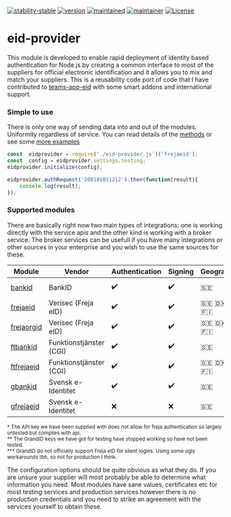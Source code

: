 [![stability-stable](https://img.shields.io/badge/stability-prerelease-lightgrey.svg)](#)
[![version](https://img.shields.io/badge/version-0.0.3-green.svg)](#)
[![maintained](https://img.shields.io/maintenance/yes/2020.svg)](#)
[![maintainer](https://img.shields.io/badge/maintainer-daniel%20sörlöv-blue.svg)](https://github.com/DSorlov)
[![License](https://img.shields.io/badge/License-MIT-blue.svg)](https://img.shields.io/github/license/DSorlov/eid-provider)

# eid-provider
This module is developed to enable rapid deployment of identity based authentication for Node.js by creating a common interface to most of the suppliers for official electronic identification and it allows you to mix and match your suppliers. This is a reusability code port of code that I have contributed to [teams-app-eid](https://github.com/DennizSvens/teams-app-eid) with some smart addons and international support.

### Simple to use

There is only one way of sending data into and out of the modules. Uniformity regardless of service. You can read details of the [methods](docs/methods.md) or see some [more examples](docs/examples.md)

```javascript
const  eidprovider = require('./eid-provider.js')('frejaeid');  
const  config = eidprovider.settings.testing;
eidprovider.initialize(config);

eidprovider.authRequest('200101011212').then(function(result){
	console.log(result);
});
```

### Supported modules

There are basically right now two main types of integrations: one is working directly with the service apis and the other kind is working with a broker service. The broker services can be usefull if you have many integrations or other sources in your enterprise and you wish to use the same sources for these.

| Module | Vendor | Authentication | Signing | Geographies | Readiness |
| --- | --- | --- | --- | --- | --- |
| [bankid](docs/bankid.md) | BankID | :heavy_check_mark: | :heavy_check_mark: | :sweden: | Production ready |
| [frejaeid](docs/frejaeid.md) | Verisec (Freja eID) | :heavy_check_mark: | :heavy_check_mark: | :sweden: :denmark: :norway: :finland: | Production ready |
| [frejaorgid](docs/frejaorgid.md) | Verisec (Freja eID) | :heavy_check_mark: | :heavy_check_mark: | :sweden: :denmark: :norway: :finland: | Production ready |
| [ftbankid](docs/ftbankid.md) | Funktionstjänster (CGI) | :heavy_check_mark: | :heavy_check_mark: | :sweden: | Production ready |
| [ftfrejaeid](docs/ftfrejaeid.md) | Funktionstjänster (CGI) | :heavy_check_mark: | :heavy_check_mark: | :sweden: :denmark: :norway: :finland: | Not recomended* |
| [gbankid](docs/gbankid.md) | Svensk e-Identitet | :heavy_check_mark: | :heavy_check_mark: | :sweden: | Not recomended** |
| [gfrejaeid](docs/gfrejaeid.md) | Svensk e-Identitet | :x: | :x: | :sweden: | Not recomended*** |

<sup>* The API key we have been supplied with does not allow for freja authentication so largely untested but complies with api.<br/>
** The GrandID keys we have got for testing have stopped working so have not been tested.<br/>
*** GrandID do not officially support Freja eID for silent logins. Using some ugly workarounds tbh, so not for production I think.
</sup>

The configuration options should be quite obvious as what they do. If you are unsure your supplier will most probably be able to determine what information you need. Most modules have sane values, certificates etc for most testing services and production services however there is no production credentials and you need to strike an agreement with the services yourself to obtain these.


